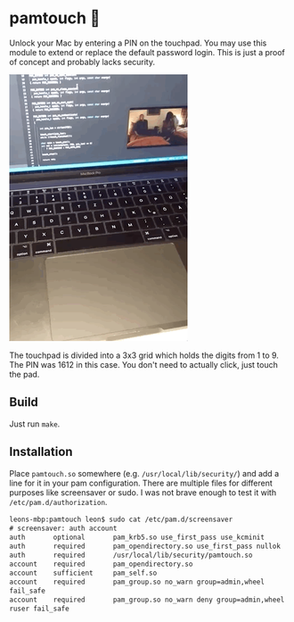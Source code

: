 pamtouch 🔢
===========

Unlock your Mac by entering a PIN on the touchpad. You may use this module to extend or replace the default password login. This is just a proof of concept and probably lacks security.

![Demo GIF](demo.gif "Demo GIF")

The touchpad is divided into a 3x3 grid which holds the digits from 1 to 9. The PIN was 1612 in this case. You don't need to actually click, just touch the pad.

## Build

Just run `make`.

## Installation

Place `pamtouch.so` somewhere (e.g. `/usr/local/lib/security/`) and add a line for it in your pam configuration. There are multiple files for different purposes like screensaver or sudo. I was not brave enough to test it with `/etc/pam.d/authorization`.

```
leons-mbp:pamtouch leon$ sudo cat /etc/pam.d/screensaver
# screensaver: auth account
auth       optional       pam_krb5.so use_first_pass use_kcminit
auth       required       pam_opendirectory.so use_first_pass nullok
auth       required       /usr/local/lib/security/pamtouch.so
account    required       pam_opendirectory.so
account    sufficient     pam_self.so
account    required       pam_group.so no_warn group=admin,wheel fail_safe
account    required       pam_group.so no_warn deny group=admin,wheel ruser fail_safe
```

